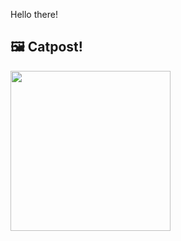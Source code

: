 Hello there!



## 🖼️ Catpost!

<sub>
    <img src="https://cdn2.thecatapi.com/images/btt.jpg" height="256">
</sub>

